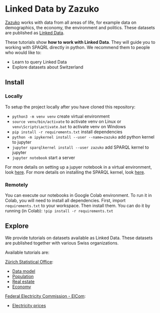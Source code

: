 # Linked Data by Zazuko

[Zazuko](http://zazuko.com/) works with data from all areas of life, for example data on demographics, the economy, the environment and politics. These datasets are published as [Linked Data](https://en.wikipedia.org/wiki/Linked_data).

These tutorials show **how to work with Linked Data**. They will guide you to working with SPAQRL directly in python. We recommend them to people who would like to:

* Learn to query Linked Data
* Explore datasets about Switzerland

## Install
### Locally
To setup the project locally after you have cloned this repository:
* ```python3 -m venv venv``` create virtual environment
* ```source venv/bin/activate``` to activate venv on Linux or  ```venv\Scripts\activate.bat``` to activate venv on Windows
* ```pip install -r requirements.txt``` install dependencies
* ```python -m ipykernel install --user --name=zazuko``` add python kernel to jupyter
* ```jupyter sparqlkernel install --user zazuko```       add SPARQL kernel to jupyter
* ```jupyter notebook``` start a server

For more details on setting up a jupyer notebook in a virtual environment, look [here](https://janakiev.com/blog/jupyter-virtual-envs/).
For more details on installing the SPARQL kernel, look [here](http://www.bobdc.com/blog/jupytersparql/).

### Remotely
You can execute our notebooks in Google Colab environment. To run it in Colab, you will need to install all dependencies.
First, import `requirements.txt` to your workspace. Then install them. You can do it by running (in Colab):
```!pip install -r requirements.txt```

## Explore

We provide tutorials on datasets available as Linked Data.
These datasets are published together with various Swiss organizations.

Available tutorials are:

[Zürich Statistical Office](https://ld.stadt-zuerich.ch/org/SSZ):
* [Data model](notebooks/statistics-zurich/data_model.ipynb)
* [Population](notebooks/statistics-zurich/population.ipynb)
* [Real estate](notebooks/statistics-zurich/real_estate.ipynb)
* [Economy](notebooks/statistics-zurich/economy.ipynb)

[Federal Electricity Commission - ElCom](https://www.elcom.admin.ch/):

* [Electricity prices](notebooks/electricity-prices/electricity_prices.ipynb)

